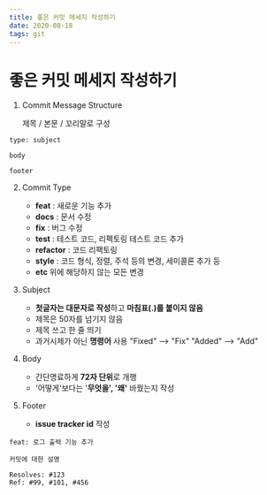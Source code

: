 ```yaml
---
title: 좋은 커밋 메세지 작성하기
date: 2020-08-18
tags: git
---
```


# 좋은 커밋 메세지 작성하기

1. Commit Message Structure

   제목 / 본문 / 꼬리말로 구성

```
type: subject

body

footer
```

2. Commit Type

   - **feat** : 새로운 기능 추가
   - **docs** : 문서 수정
   - **fix** : 버그 수정
   - **test** : 테스트 코드, 리펙토링 테스트 코드 추가
   - **refactor** : 코드 리팩토링
   - **style** : 코드 형식, 정렬, 주석 등의 변경, 세미콜론 추가 등
   - **etc** 위에 해당하지 않는 모든 변경

3) Subject

   - **첫글자는 대문자로 작성**하고 **마침표(.)를 붙이지 않음**
   - 제목은 50자를 넘기지 않음
   - 제목 쓰고 한 줄 띄기
   - 과거시제가 아닌 **명령어** 사용
     "Fixed" —> "Fix"
     "Added" —> "Add"

4) Body

   - 간단명료하게 **72자 단위**로 개행
   - '어떻게'보다는 '**무엇을', '왜'** 바꿨는지 작성

5) Footer

   - **issue tracker id** 작성

```
feat: 로그 출력 기능 추가

커밋에 대한 설명

Resolves: #123
Ref: #99, #101, #456
```
